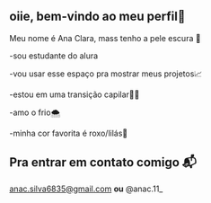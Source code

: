 ## oiie, bem-vindo ao meu perfil💟

Meu nome é Ana Clara, mass tenho a pele escura 👻

-sou estudante do alura

-vou usar esse espaço pra mostrar meus projetos📈

-estou em uma transição capilar💇‍♀️

-amo o frio🌨️

-minha cor favorita é roxo/lilás💜

## **Pra entrar em contato comigo** 📬

anac.silva6835@gmail.com
      **ou**
@anac.11_
